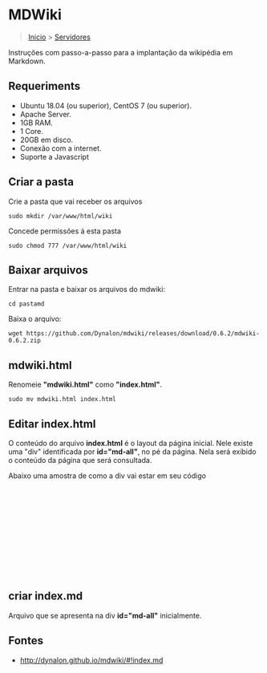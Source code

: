 MDWiki
==========

> [Inicio](index.md) > [Servidores](index.md#Servidores)

Instruções com passo-a-passo para a implantação da wikipédia em Markdown.

Requeriments
--------------------------------------

* Ubuntu 18.04 (ou superior), CentOS 7 (ou superior).
* Apache Server.
* 1GB RAM.
* 1 Core.
* 20GB em disco.
* Conexão com a internet.
* Suporte a Javascript

Criar a pasta
--------------------------------------

Crie a pasta que vai receber os arquivos

`sudo mkdir /var/www/html/wiki`

Concede permissões á esta pasta

`sudo chmod 777 /var/www/html/wiki`

Baixar arquivos
--------------------------------------

Entrar na pasta e baixar os arquivos do mdwiki:

`cd pastamd`

Baixa o arquivo:

`wget https://github.com/Dynalon/mdwiki/releases/download/0.6.2/mdwiki-0.6.2.zip`

mdwiki.html
--------------------------------------

Renomeie __"mdwiki.html"__ como __"index.html"__.

`sudo mv mdwiki.html index.html`

Editar index.html
--------------------------------------

O conteúdo do arquivo __index.html__ é o layout da página inicial. Nele existe uma "div" identificada por __id="md-all"__, no pé da página. Nela será exibido o conteúdo da página que será consultada.

Abaixo uma amostra de como a div vai estar em seu código

<pre>

<td>

    <div id="md-all">

    </div>

</td>

</pre>

criar index.md
--------------------------------------

Arquivo que se apresenta na div __id="md-all"__ inicialmente.

Fontes
--------------------------------

* <http://dynalon.github.io/mdwiki/#!index.md>
